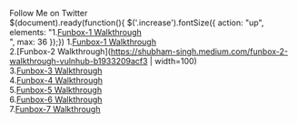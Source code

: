 Follow Me on Twitter<br/>
$(document).ready(function(){
	$('.increase').fontSize({
		action: "up",
		elements: "1.[Funbox-1 Walkthrough](https://www.linkedin.com/pulse/funbox-1-walkthrough-vulnhub-shubham-singh/)<br/>",
		max: 36	});})
1.[Funbox-1 Walkthrough](https://www.linkedin.com/pulse/funbox-1-walkthrough-vulnhub-shubham-singh/)<br/>
2.[Funbox-2 Walkthrough](https://shubham-singh.medium.com/funbox-2-walkthrough-vulnhub-b1933209acf3 | width=100)<br/>
3.[Funbox-3 Walkthrough](https://shubham-singh.medium.com/funbox-3-easy-walkthrough-vulnhub-fd13a1648445)<br/>
4.[Funbox-4 Walkthrough](https://shubham-singh.medium.com/funbox-4-ctf-walkthrough-vulnhub-a5c733c350df)<br/>
5.[Funbox-5 Walkthrough](https://shubham-singh.medium.com/funbox-5-next-level-walkthrough-vulnhub-9b896ccca06)<br/>
6.[Funbox-6 Walkthrough](https://shubham-singh.medium.com/funbox-6-gamble-hall-walkthrough-vulnhub-26ad3f076d67)<br/>
7.[Funbox-7 Walkthrough](https://shubham-singh.medium.com/funbox-7-easyenum-walkthrough-vulnhub-3c1ef0f1c2ef)<br/>
